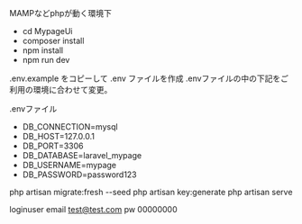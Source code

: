 MAMPなどphpが動く環境下
- cd MypageUi
- composer install
- npm install
- npm run dev

.env.example をコピーして .env ファイルを作成
.envファイルの中の下記をご利用の環境に合わせて変更。

.envファイル
- DB_CONNECTION=mysql
- DB_HOST=127.0.0.1
- DB_PORT=3306
- DB_DATABASE=laravel_mypage
- DB_USERNAME=mypage
- DB_PASSWORD=password123


php artisan migrate:fresh --seed
php artisan key:generate
php artisan serve

loginuser
email
test@test.com
pw
00000000



